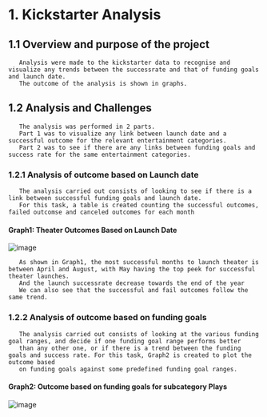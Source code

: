 # 1. Kickstarter Analysis
##   1.1 Overview and purpose of the project
       Analysis were made to the kickstarter data to recognise and visualize any trends between the successrate and that of funding goals and launch date.
       The outcome of the analysis is shown in graphs.
##   1.2 Analysis and Challenges
       The analysis was performed in 2 parts.
       Part 1 was to visualize any link between launch date and a successful outcome for the relevant entertainment categories.
       Part 2 was to see if there are any links between funding goals and success rate for the same entertainment categories.
###  1.2.1 Analysis of outcome based on Launch date
       The analysis carried out consists of looking to see if there is a link between successful funding goals and launch date.
       For this task, a table is created counting the successful outcomes, failed outcomse and canceled outcomes for each month
       
 #### Graph1: Theater Outcomes Based on Launch Date      
![image](https://user-images.githubusercontent.com/85843030/123470156-00e03f00-d5c2-11eb-9565-8d022e413679.png)

       
       As shown in Graph1, the most successful months to launch theater is between April and August, with May having the top peek for successful theater launches.
       And the launch successrate decrease towards the end of the year
       We can also see that the successful and fail outcomes follow the same trend. 

###  1.2.2 Analysis of outcome based on funding goals
       The analysis carried out consists of looking at the various funding goal ranges, and decide if one funding goal range performs better
       than any other one, or if there is a trend between the funding goals and success rate. For this task, Graph2 is created to plot the outcome based
       on funding goals against some predefined funding goal ranges.
       
#### Graph2: Outcome based on funding goals for subcategory Plays
![image](https://user-images.githubusercontent.com/85843030/123492745-60514580-d5e8-11eb-9585-e0c8a30f0413.png)

